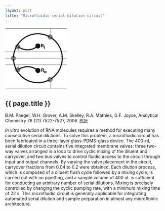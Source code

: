 ```yaml
---
layout: post
title: "Microfluidic serial dilution circuit"
---
```


[![](images/serial_dilution.gif)](pdfs/serial_dilution.pdf)

{{ page.title }}
----------------

B.M. Paegel, W.H. Grover, A.M. Skelley, R.A. Mathies, G.F. Joyce, Analytical Chemistry 78 (21) 7522-7527, 2006.  [PDF](pdfs/serial_dilution.pdf)

*In vitro* evolution of RNA molecules requires a method for executing many consecutive serial dilutions. To solve this problem, a microfluidic circuit has been fabricated in a three-layer glass-PDMS-glass device. The 400-nL serial dilution circuit contains five integrated membrane valves: three two-way valves arranged in a loop to drive cyclic mixing of the diluent and carryover, and two bus valves to control fluidic access to the circuit through input and output channels. By varying the valve placement in the circuit, carryover fractions from 0.04 to 0.2 were obtained. Each dilution process, which is composed of a diluent flush cycle followed by a mixing cycle, is carried out with no pipetting, and a sample volume of 400 nL is sufficient for conducting an arbitrary number of serial dilutions. Mixing is precisely controlled by changing the cyclic pumping rate, with a minimum mixing time of 22 s. This microfluidic circuit is generally applicable for integrating automated serial dilution and sample preparation in almost any microfluidic architecture.